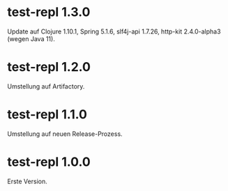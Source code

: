 # test-repl 1.3.0
Update auf Clojure 1.10.1, Spring 5.1.6, slf4j-api 1.7.26, http-kit 2.4.0-alpha3 (wegen Java 11).

# test-repl 1.2.0
Umstellung auf Artifactory.

# test-repl 1.1.0
Umstellung auf neuen Release-Prozess.

# test-repl 1.0.0
Erste Version.
